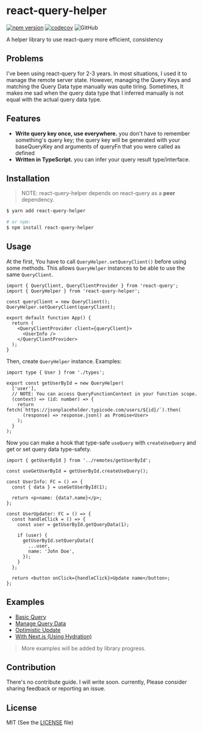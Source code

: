 # react-query-helper

[![npm version](https://badge.fury.io/js/react-query-helper.svg)](https://badge.fury.io/js/react-query-helper) [![codecov](https://codecov.io/gh/dano-inc/react-query-helper/branch/master/graph/badge.svg?token=TD9B2BKN24)](https://codecov.io/gh/dano-inc/react-query-helper) ![GitHub](https://img.shields.io/github/license/dano-inc/react-query-helper)

A helper library to use react-query more efficient, consistency

## Problems

I've been using react-query for 2-3 years. In most situations, I used it to manage the remote server state.
However, managing the Query Keys and matching the Query Data type manually was quite tiring.
Sometimes, It makes me sad when the query data type that I inferred manually is not equal with the actual query data type.

## Features

- **Write query key once, use everywhere.** you don't have to remember something's query key; the query key will be generated with your baseQueryKey and arguments of queryFn that you were called as defined
- **Written in TypeScript.** you can infer your query result type/interface.

## Installation

> NOTE: react-query-helper depends on react-query as a **peer** dependency.

```bash
$ yarn add react-query-helper

# or npm:
$ npm install react-query-helper
```

## Usage

At the first, You have to call `QueryHelper.setQueryClient()` before using some methods.
This allows `QueryHelper` instances to be able to use the same `QueryClient`.

```tsx
import { QueryClient, QueryClientProvider } from 'react-query';
import { QueryHelper } from 'react-query-helper';

const queryClient = new QueryClient();
QueryHelper.setQueryClient(queryClient);

export default function App() {
  return (
    <QueryClientProvider client={queryClient}>
      <UserInfo />
    </QueryClientProvider>
  );
}
```

Then, create `QueryHelper` instance. Examples:

```tsx
import type { User } from './types';

export const getUserById = new QueryHelper(
  ['user'],
  // NOTE: You can access QueryFunctionContext in your function scope.
  (context) => (id: number) => {
    return fetch(`https://jsonplaceholder.typicode.com/users/${id}/`).then(
      (response) => response.json() as Promise<User>
    );
  }
);
```

Now you can make a hook that type-safe `useQuery` with `createUseQuery` and get or set query data type-safety.

```tsx
import { getUserById } from '../remotes/getUserById';

const useGetUserById = getUserById.createUseQuery();

const UserInfo: FC = () => {
  const { data } = useGetUserById(1);

  return <p>name: {data?.name}</p>;
};

const UserUpdater: FC = () => {
  const handleClick = () => {
    const user = getUserById.getQueryData(1);

    if (user) {
      getUserById.setQueryData({
        ...user,
        name: 'John Doe',
      });
    }
  };

  return <button onClick={handleClick}>Update name</button>;
};
```

## Examples

- [Basic Query](https://codesandbox.io/s/basic-query-1dn5u?file=/src/App.tsx)
- [Manage Query Data](https://codesandbox.io/s/manage-query-data-lytzd)
- [Optimistic Update](https://codesandbox.io/s/optimistic-update-t1lkt)
- [With Next.js (Using Hydration)](https://codesandbox.io/s/with-next-js-typescript-forked-94kzy)

> More examples will be added by library progress.

## Contribution

There's no contribute guide. I will write soon. currently, Please consider sharing feedback or reporting an issue.

## License

MIT (See the [LICENSE](./LICENSE) file)
